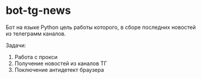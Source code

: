 # bot-tg-news
Бот на языке Python цель работы которого, в сборе последних новостей из телеграмм каналов.

Задачи:
1) Работа с прокси
2) Получение новостей из каналов ТГ
3) Поключение антидетект браузера